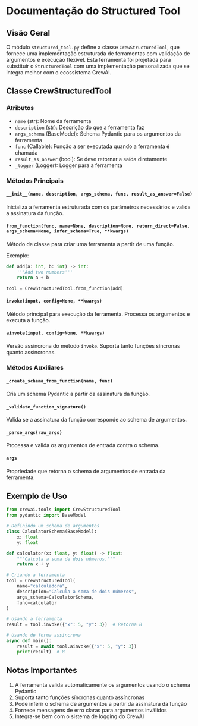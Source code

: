 # Documentação do Structured Tool

## Visão Geral
O módulo `structured_tool.py` define a classe `CrewStructuredTool`, que fornece uma implementação estruturada de ferramentas com validação de argumentos e execução flexível. Esta ferramenta foi projetada para substituir o `StructuredTool` com uma implementação personalizada que se integra melhor com o ecossistema CrewAI.

## Classe CrewStructuredTool

### Atributos
- `name` (str): Nome da ferramenta
- `description` (str): Descrição do que a ferramenta faz
- `args_schema` (BaseModel): Schema Pydantic para os argumentos da ferramenta
- `func` (Callable): Função a ser executada quando a ferramenta é chamada
- `result_as_answer` (bool): Se deve retornar a saída diretamente
- `_logger` (Logger): Logger para a ferramenta

### Métodos Principais

#### `__init__(name, description, args_schema, func, result_as_answer=False)`
Inicializa a ferramenta estruturada com os parâmetros necessários e valida a assinatura da função.

#### `from_function(func, name=None, description=None, return_direct=False, args_schema=None, infer_schema=True, **kwargs)`
Método de classe para criar uma ferramenta a partir de uma função.

Exemplo:
```python
def add(a: int, b: int) -> int:
    '''Add two numbers'''
    return a + b

tool = CrewStructuredTool.from_function(add)
```

#### `invoke(input, config=None, **kwargs)`
Método principal para execução da ferramenta. Processa os argumentos e executa a função.

#### `ainvoke(input, config=None, **kwargs)`
Versão assíncrona do método `invoke`. Suporta tanto funções síncronas quanto assíncronas.

### Métodos Auxiliares

#### `_create_schema_from_function(name, func)`
Cria um schema Pydantic a partir da assinatura da função.

#### `_validate_function_signature()`
Valida se a assinatura da função corresponde ao schema de argumentos.

#### `_parse_args(raw_args)`
Processa e valida os argumentos de entrada contra o schema.

#### `args`
Propriedade que retorna o schema de argumentos de entrada da ferramenta.

## Exemplo de Uso

```python
from crewai.tools import CrewStructuredTool
from pydantic import BaseModel

# Definindo um schema de argumentos
class CalculatorSchema(BaseModel):
    x: float
    y: float

def calculator(x: float, y: float) -> float:
    """Calcula a soma de dois números."""
    return x + y

# Criando a ferramenta
tool = CrewStructuredTool(
    name="calculadora",
    description="Calcula a soma de dois números",
    args_schema=CalculatorSchema,
    func=calculator
)

# Usando a ferramenta
result = tool.invoke({"x": 5, "y": 3})  # Retorna 8

# Usando de forma assíncrona
async def main():
    result = await tool.ainvoke({"x": 5, "y": 3})
    print(result)  # 8
```

## Notas Importantes
1. A ferramenta valida automaticamente os argumentos usando o schema Pydantic
2. Suporta tanto funções síncronas quanto assíncronas
3. Pode inferir o schema de argumentos a partir da assinatura da função
4. Fornece mensagens de erro claras para argumentos inválidos
5. Integra-se bem com o sistema de logging do CrewAI
